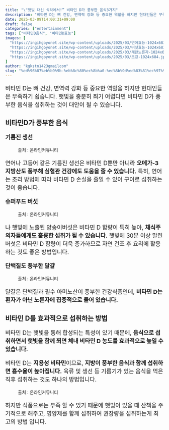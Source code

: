 ```yaml
---
title: "\"햇빛 대신 식탁에서!” 비타민 D가 풍부한 음식3가지"
description: "비타민 D는 뼈 건강, 면역력 강화 등 중요한 역할을 하지만 현대인들은 부족하기 쉽습니다. 햇빛을 충분히 쬐기 어렵다면 비타민 D가 풍부한 음식을 섭취하는 것이 대안이 될 수 있습니다."
date: 2025-03-09T14:00:31+09:00
draft: false
categories: ["entertainment"]
tags: ["비타민D음식", "비타민D효능"]
images: [
  "https://ingihgoyonet.site/wp-content/uploads/2025/03/연어효능-1024x683.jpg"
  "https://ingihgoyonet.site/wp-content/uploads/2025/03/버섯효능-1024x683.jpg"
  "https://ingihgoyonet.site/wp-content/uploads/2025/03/계란노른자-1024x683.jpg"
  "https://ingihgoyonet.site/wp-content/uploads/2025/03/조깅-1024x684.jpg"
]
author: "kgkstn1423gmailcom"
slug: "%ed%96%87%eb%b9%9b-%eb%8c%80%ec%8b%a0-%ec%8b%9d%ed%83%81%ec%97%90%ec%84%9c-%eb%b9%84%ed%83%80%eb%af%bc-d%ea%b0%80-%ed%92%8d%eb%b6%80%ed%95%9c-%ec%9d%8c%ec%8b%9d3%ea%b0%80%ec%a7%80"
---
```


<p style="font-size:18px">비타민 D는 뼈 건강, 면역력 강화 등 중요한 역할을 하지만 현대인들은 부족하기 쉽습니다. 햇빛을 충분히 쬐기 어렵다면 비타민 D가 풍부한 음식을 섭취하는 것이 대안이 될 수 있습니다.</p> <h2 >비타민D가 풍부한 음식</h2> <p style="font-size:18px"><strong>기름진 생선</strong></p> <figure ><img src="https://ingihgoyonet.site/wp-content/uploads/2025/03/연어효능-1024x683.jpg" alt="" style="aspect-ratio:16/9;object-fit:cover"/><figcaption >출처 : 온라인커뮤니티</figcaption></figure> <p style="font-size:18px">연어나 고등어 같은 기름진 생선은 비타민 D뿐만 아니라 <strong>오메가-3 지방산도 풍부해 심혈관 건강에도 도움을 줄 수 있습니다.</strong> 특히, 연어는 조리 방법에 따라 비타민 D 손실을 줄일 수 있어 구이로 섭취하는 것이 좋습니다.</p> <p style="font-size:18px"><strong>슈퍼푸드 버섯</strong></p> <figure ><img src="https://ingihgoyonet.site/wp-content/uploads/2025/03/버섯효능-1024x683.jpg" alt="" style="aspect-ratio:16/9;object-fit:cover"/><figcaption >출처 : 온라인커뮤니티</figcaption></figure> <p style="font-size:18px">나 햇빛에 노출된 양송이버섯은 비타민 D 함량이 특히 높아, <strong>채식주의자들에게도 훌륭한 섭취가 될 수 있습니다.</strong> 햇빛에 30분 이상 말린 버섯은 비타민 D 함량이 더욱 증가하므로 자연 건조 후 요리에 활용하는 것도 좋은 방법입니다.</p> <p style="font-size:18px"><strong>단백질도 풍부한 달걀</strong></p> <figure ><img src="https://ingihgoyonet.site/wp-content/uploads/2025/03/계란노른자-1024x683.jpg" alt="" style="aspect-ratio:16/9;object-fit:cover"/><figcaption >출처 : 온라인커뮤니티</figcaption></figure> <p style="font-size:18px">달걀은 단백질과 필수 아미노산이 풍부한 건강식품인데, <strong>비타민 D는 흰자가 아닌 노른자에 집중적으로 들어 있습니다.</strong></p> <h2 >비타민 D를 효과적으로 섭취하는 방법</h2> <p style="font-size:18px">비타민 D는 햇빛을 통해 합성되는 특성이 있기 때문에, <strong>음식으로 섭취하면서 햇빛을 함께 쬐면 체내 비타민 D 농도를 효과적으로 높일 수 있습니다.</strong></p> <p style="font-size:18px">비타민 D는 <strong>지용성 비타민</strong>이므로, <strong>지방이 풍부한 음식과 함께 섭취하면 흡수율이 높아집니다.</strong> 육류 및 생선 등 기름기가 있는 음식을 먹은 직후 섭취하는 것도 하나의 방법입니다.</p> <figure ><img src="https://ingihgoyonet.site/wp-content/uploads/2025/03/조깅-1024x684.jpg" alt="" style="aspect-ratio:16/9;object-fit:cover"/><figcaption >출처 : 온라인커뮤니티</figcaption></figure> <p style="font-size:18px">하지만 식품으로는 부족 할 수 있기 때문에 햇빛이 있을 때 산책을 주기적으로 해주고, 영양제를 함께 섭취하여 권장량을 섭취하는게 최고의 방법 입니다.</p>